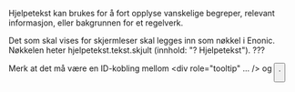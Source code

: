 Hjelpetekst kan brukes for å fort opplyse vanskelige begreper, relevant informasjon, eller bakgrunnen for et regelverk.

Det som skal vises for skjermleser skal legges inn som nøkkel i Enonic. Nøkkelen heter hjelpetekst.tekst.skjult (innhold: "? Hjelpetekst"). ???

Merk at det må være en ID-kobling mellom <div role="tooltip" ... /> og <button />.
